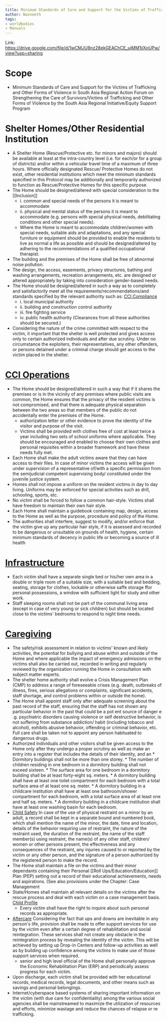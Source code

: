 ```yaml
---
title: Minimum Standards of Care and Support for the Victims of Trafficking and other forms of violence in South Asia
author: Navneeth
tags: 
- worldbodies
- Manuals
---
```


Link: https://drive.google.com/file/d/1wCMJU8nz28ekGEAChCE_ujMM1jjXoUPw/view?usp=sharing
# Scope
- Minimum Standards of Care and Support for the Victims of Trafficking and Other Forms of Violence in South Asia Regional Action Forum on Strengthening the Care of Survivors/Victims of Trafficking and Other Forms of Violence by the South Asia Regional Initiative/Equity Support Program


# Shelter Homes/Other Residential Institution

- A Shelter Home (Rescue/Protective etc. for minors and majors) should be available at least at the intra-country level (i.e. for each/or for a group of districts) and/or within a vehicular travel time of a maximum of three hours. Where officially designated Rescue/ Protective Homes do not exist, other residential institutions which meet the minimum standards specified in this Protocol may be additionally and temporarily authorized to function as Rescue/Protective Homes for this specific purpose.
- The Home should be designed/altered with special consideration to the [[Inclusion]]
	- i. common and special needs of the persons it is meant to accommodate
	- ii. physical and mental status of the persons it is meant to accommodate (e.g. persons with special physical needs, debilitating conditions and other special needs).
	- Where the Home is meant to accommodate children/women with special needs, suitable aids and adaptations, and any special furniture or equipment should be provided to enable the residents to live as normal a life as possible and should be designed/altered by adhering to the recommendations of a qualified occupational therapist. 
- The building and the premises of the Home shall be free of abnormal noise pollution.
- The design, the access, easements, privacy structures, bathing and washing arrangements, recreation arrangements, etc. are designed or altered appropriately by taking into consideration gender-based needs.
- The Home should be designed/altered in such a way as to completely and satisfactorily meet all the requirements/recommendations/and standards specified by the relevant authority such as: [CCI Compliance](Roll%20Ups/CCI%20Operations/CCI%20Compliance.md)
	-  i. local municipal authority
	-  ii. building and construction control authority 
	- iii. fire fighting service 
	- iv. public health authority (Clearances from all these authorities should be secured.)
- Considering the nature of the crime committed with respect to the victim, it important that the shelter is well protected and gives access only to certain authorized individuals and after due scrutiny. Under no circumstance the exploiters, their representatives, any other offenders, or persons detained under a criminal charge should get access to the victim placed in the shelter.

# [CCI Operations](Roll%20Ups/CCI%20Operations/CCI%20Operations.md)

- The Home should be designed/altered in such a way that if it shares the premises or is in the vicinity of any premises where public visits are common, the Home ensures that the privacy of the resident victims is not compromised, and that there is adequate physical separation between the two areas so that members of the public do not accidentally enter the premises of the Home.
	- authorization letter or other evidence to prove the identity of the visitor and purpose of the visit.
	- Victims shall be provided with clothes free of cost at least twice a year including two sets of school uniforms where applicable. They should be encouraged and enabled to choose their own clothes and personal requisites within a broader framework and have these needs fully met.
- Each Home shall make the adult victims aware that they can have access to their files. In case of minor victims the access will be given under supervision of a representative of/with a specific permission from the semijudicial competent supervising body/ constituted under the juvenile justice system.
- Homes shall not impose a uniform on the resident victims in day to day living. Uniforms may be enforced for special activities such as drill, schooling, sports, etc.
- No victim shall be forced to follow a common hair-style. Victims shall have freedom to maintain their own hair style.
- Each Home shall maintain a guidebook containing map, design, access to the Home as well as the purpose, procedure and policy of the Home.
- The authorities shall interfere, suggest to modify, and/or enforce that the victim give up any particular hair style, if it is assessed and recorded to be dangerous or unsuitable on grounds of health, hygiene, certain minimum standards of decency in public life or becoming a source of ill health

# [Infrastructure](Roll%20Ups/Infrastructure.md)
- Each victim shall have a separate single bed or his/her own area in a double or triple room of a suitable size, with a suitable bed and bedding, seating, storage for clothes, lockable or otherwise saffe storage ffor personal possessions, a window with sufficient light for study and other work.
- Staff sleeping rooms shall not be part of the communal living area (except in case of very young or sick children) but should be located close to the victims' bedrooms to respond to night time needs.

# [Caregiving](Roll%20Ups/Caregiving/Caregiving.md)
- The safety/risk assessment in relation to victims' known and likely activities, the potential for bullying and abuse within and outside of the Home and where applicable the impact of emergency admissions on the victims shall also be carried out, recorded in writing and regularly reviewed by the organization running the Home in consultation with subject matter experts.
- The shelter home authority shall evolve a Crisis Management Plan (CMP) to address a range of foreseeable crises (e.g. death, outbreaks of illness, fires, serious allegations or complaints, significant accidents, staff shortage, and control problems within or outside the home).
- The Home shall appoint staff only after adequate screening about the past record of the staff, ensuring that the staff has not shown any particular behavior in the past that could be a pot ent source of danger e .g. psychiatric disorders causing violence or self destructive behavior, is not suffering from substance addiction/ habit (including tobacco and alcohol), exhibits abusive behavior, offending or criminal behavior, etc. Full care shall be taken not to appoint any person habituated to dangerous drugs.
- Authorized individuals and other visitors shall be given access to the Home only after they undergo a proper scrutiny as well as make an entry into a register that includes the details of their identity, and an
        * Dormitory buildings shall not be more than one storey.
        * The number of children residing in one bedroom in a dormitory building shall not exceed sixteen.
        * The surface area for one bedroom in a dormitory building shall be at least forty-eight sq. meters.
        * A dormitory building shall have at least one toilet compartment for each bedroom with a total surface area of at least one sq. meter.
        * A dormitory building in a childcare institution shall have at least one bathroom/shower compartment for each bedroom, with a total surface area of at least one and half sq. meters.
        * A dormitory building in a childcare institution shall have at least one washing basin for each bedroom.
- [Child Safety](Roll%20Ups/Child%20Safety/Child%20Safety.md) In case of the use of physical restraint on a minor by an adult, a record shall be kept in a separate bound and numbered book, which shall mention the name of the minor, the date, time and location, details of the behavior requiring use of restraint, the nature of the restraint used, the duration of the restraint, the name of the staff member(s) using restraint, the name(s) of any other staff, children/ women or other persons present, the effectiveness and any consequences of the restraint, any injuries caused to or reported by the victim or any other person, and the signature of a person authorized by the registered person to make the record.
- The Home shall maintain a file on the victims and their minor dependants containing their Personal [[Roll Ups/Education/Education]] Plan (PEP) setting out a record of their educational achievements, needs and aspirations. (See also provisions under the Chapter: Case Management
- State/Homes shall maintain all relevant details on the victims after the rescue process and deal with each victim on a case management basis. [Child Profile](Child%20Profile.md)
	- Every victim shall have the right to inquire about such personal records as appropriate.
- [Aftercare](Roll%20Ups/Child%20Development/Child%20Lifecycle/Aftercare.md) Considering the fact that ups and downs are inevitable in any person's life, provision shall be made to offer support services for use by the victim even after a certain degree of rehabilitation and social reintegration. These services shall not create any obstacle in the reintegration process by revealing the identity of the victim. This will be achieved by setting up Drop-in Centers and follow-up activities as well as by building up confidence among the victims to make use of those support services when required.
	- senior and high level official of the Home shall personally approve the Economic Rehabilitation Plan (ERP) and periodically assess progress for each victim.
- Upon discharge, each victim shall be provided with her educational records, medical records, legal documents, and other means such as savings and personal belongings.
- Internet/cyberspace based systems of sharing important information on the victim (with due care for confidentiality) among the various social agencies shall be mainstreamed to maximize the utilization of resources and efforts, minimize wastage and reduce the chances of relapse or re trafficking.


